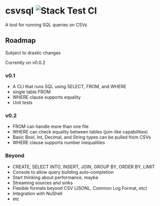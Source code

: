 # csvsql ![Stack Test CI](https://github.com/amcknight/csvsql/workflows/Stack%20Test%20CI/badge.svg)
A tool for running SQL queries on CSVs

## Roadmap
Subject to drastic changes

Currently on v0.0.2
### v0.1
* A CLI that runs SQL using SELECT, FROM, and WHERE
* single table FROM
* WHERE clause supports equality
* Unit tests
### v0.2
* FROM can handle more than one file
* WHERE can check equality between tables (join-like capabilities)
* Basic Bool, Int, Decimal, and String types can be pulled from CSVs
* WHERE clause supports number inequalities
### Beyond
* CREATE, SELECT INTO, INSERT, JOIN, GROUP BY, ORDER BY, LIMIT
* Console to allow query building auto-completion
* Start thinking about performance, maybe
* Streaming sources and sinks
* Flexible formats beyond CSV (JSONL, Common Log Format, etc)
* Integration with NuShell
* etc
